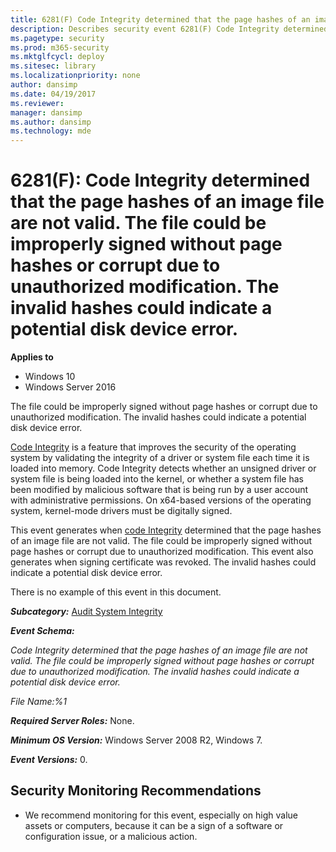 ```yaml
---
title: 6281(F) Code Integrity determined that the page hashes of an image file are not valid. (Windows 10)
description: Describes security event 6281(F) Code Integrity determined that the page hashes of an image file are not valid.
ms.pagetype: security
ms.prod: m365-security
ms.mktglfcycl: deploy
ms.sitesec: library
ms.localizationpriority: none
author: dansimp
ms.date: 04/19/2017
ms.reviewer: 
manager: dansimp
ms.author: dansimp
ms.technology: mde
---
```


# 6281(F): Code Integrity determined that the page hashes of an image file are not valid. The file could be improperly signed without page hashes or corrupt due to unauthorized modification. The invalid hashes could indicate a potential disk device error.

**Applies to**
-   Windows 10
-   Windows Server 2016
 

The file could be improperly signed without page hashes or corrupt due to unauthorized modification. The invalid hashes could indicate a potential disk device error.

[Code Integrity](/previous-versions/windows/it-pro/windows-server-2008-R2-and-2008/dd348642(v=ws.10)) is a feature that improves the security of the operating system by validating the integrity of a driver or system file each time it is loaded into memory. Code Integrity detects whether an unsigned driver or system file is being loaded into the kernel, or whether a system file has been modified by malicious software that is being run by a user account with administrative permissions. On x64-based versions of the operating system, kernel-mode drivers must be digitally signed.

This event generates when [code Integrity](/previous-versions/windows/it-pro/windows-server-2008-R2-and-2008/dd348642(v=ws.10)) determined that the page hashes of an image file are not valid. The file could be improperly signed without page hashes or corrupt due to unauthorized modification. This event also generates when signing certificate was revoked. The invalid hashes could indicate a potential disk device error.

There is no example of this event in this document.

***Subcategory:***&nbsp;[Audit System Integrity](audit-system-integrity.md)

***Event Schema:***

*Code Integrity determined that the page hashes of an image file are not valid. The file could be improperly signed without page hashes or corrupt due to unauthorized modification. The invalid hashes could indicate a potential disk device error.*

*File Name:%1*

***Required Server Roles:*** None.

***Minimum OS Version:*** Windows Server 2008 R2, Windows 7.

***Event Versions:*** 0.

## Security Monitoring Recommendations

-   We recommend monitoring for this event, especially on high value assets or computers, because it can be a sign of a software or configuration issue, or a malicious action.
